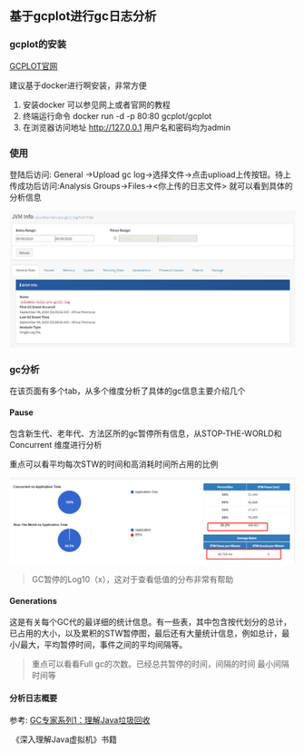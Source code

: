 ## 基于gcplot进行gc日志分析

### gcplot的安装

[GCPLOT官网](https://gcplot.com/)

建议基于docker进行啊安装，非常方便

1. 安装docker 可以参见网上或者官网的教程
2. 终端运行命令 docker run -d -p 80:80 gcplot/gcplot
3. 在浏览器访问地址 http://127.0.0.1 用户名和密码均为admin

### 使用

登陆后访问: General ->Upload gc log->选择文件->点击uplioad上传按钮。待上传成功后访问:Analysis Groups->Files-><你上传的日志文件> 就可以看到具体的分析信息



<img src="../../images/基于gcplot进行gc分析/1571745724767.png" alt="1571745724767" style="zoom:50%;" />

### gc分析

在该页面有多个tab，从多个维度分析了具体的gc信息主要介绍几个

#### Pause

包含新生代、老年代、方法区所的gc暂停所有信息，从STOP-THE-WORLD和 Concurrent 维度进行分析

重点可以看平均每次STW的时间和高消耗时间所占用的比例

![1571746621806](../../images/基于gcplot进行gc分析/1571746621806.png)

>  GC暂停的Log10（x），这对于查看低值的分布非常有帮助 

#### Generations

这是有关每个GC代的最详细的统计信息。有一些表，其中包含按代划分的总计，已占用的大小，以及累积的STW暂停图，最后还有大量统计信息，例如总计，最小/最大，平均暂停时间，事件之间的平均间隔等。

> 重点可以看看Full gc的次数。已经总共暂停的时间，间隔的时间 最小间隔时间等



#### 分析日志概要

参考:
	[GC专家系列1：理解Java垃圾回收](https://segmentfault.com/a/1190000004233812)

​	《深入理解Java虚拟机》书籍

​	